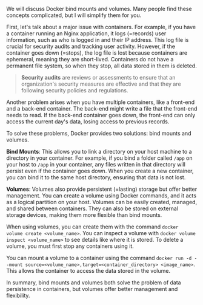 We will discuss Docker bind mounts and volumes. Many people find these concepts complicated, but I will simplify them for you.

First, let's talk about a major issue with containers. For example, if you have a container running an Nginx application, it logs (=records) user information, such as who is logged in and their IP address. This log file is crucial for security audits and tracking user activity. However, if the container goes down (=stops), the log file is lost because containers are ephemeral, meaning they are short-lived. Containers do not have a permanent file system, so when they stop, all data stored in them is deleted.

> **Security audits** are reviews or assessments to ensure that an organization's security measures are effective and that they are following security policies and regulations.

Another problem arises when you have multiple containers, like a front-end and a back-end container. The back-end might write a file that the front-end needs to read. If the back-end container goes down, the front-end can only access the current day's data, losing access to previous records.

To solve these problems, Docker provides two solutions: bind mounts and volumes.

**Bind Mounts**: This allows you to link a directory on your host machine to a directory in your container. For example, if you bind a folder called `/app` on your host to `/app` in your container, any files written in that directory will persist even if the container goes down. When you create a new container, you can bind it to the same host directory, ensuring that data is not lost.

**Volumes**: Volumes also provide persistent (=lasting) storage but offer better management. You can create a volume using Docker commands, and it acts as a logical partition on your host. Volumes can be easily created, managed, and shared between containers. They can also be stored on external storage devices, making them more flexible than bind mounts.

When using volumes, you can create them with the command `docker volume create <volume_name>`. You can inspect a volume with `docker volume inspect <volume_name>` to see details like where it is stored. To delete a volume, you must first stop any containers using it.

You can mount a volume to a container using the command `docker run -d --mount source=<volume_name>,target=<container_directory> <image_name>`. This allows the container to access the data stored in the volume.

In summary, bind mounts and volumes both solve the problem of data persistence in containers, but volumes offer better management and flexibility. 
